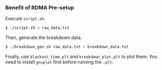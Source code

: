 ### Benefit of RDMA Pre-setup

Execute `script.sh`.

```Bash
$ ./script.sh > raw_data.txt
```

Then, generate the breakdown data.

```Bash
$ ./breakdown_gen.sh raw_data.txt > breakdown_data.txt
```

Finally, use `blackout_time.plt` and `breakdown_plot.plt` to plot them.
You need to install `gnuplot` first before running the `.plt`.
